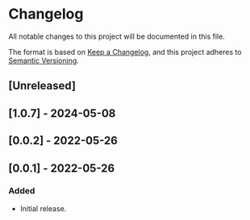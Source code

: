 # Changelog

All notable changes to this project will be documented in this file.

The format is based on [Keep a Changelog](https://keepachangelog.com/en/1.0.0/),
and this project adheres to [Semantic Versioning](https://semver.org/spec/v2.0.0.html).

## [Unreleased]

## [1.0.7] - 2024-05-08

## [0.0.2] - 2022-05-26

## [0.0.1] - 2022-05-26

### Added
- Initial release.
